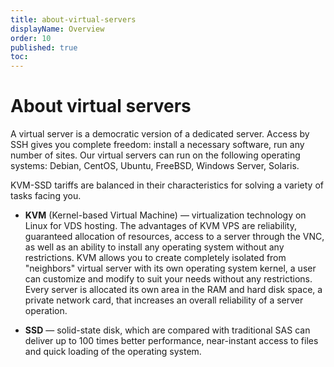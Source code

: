 ```yaml
---
title: about-virtual-servers
displayName: Overview
order: 10
published: true
toc:
---
```

# About virtual servers

A virtual server is a democratic version of a dedicated server. Access by SSH gives you complete freedom: install a necessary software, run any number of sites. Our virtual servers can run on the following operating systems: Debian, CentOS, Ubuntu, FreeBSD, Windows Server, Solaris. 

KVM-SSD tariffs are balanced in their characteristics for solving a variety of tasks facing you.

- **KVM** (Kernel-based Virtual Machine) — virtualization technology on Linux for VDS hosting. The advantages of KVM VPS are reliability, guaranteed allocation of resources, access to a server through the VNC, as well as an ability to install any operating system without any restrictions. KVM allows you to create completely isolated from "neighbors" virtual server with its own operating system kernel, a user can customize and modify to suit your needs without any restrictions. Every server is allocated its own area in the RAM and hard disk space, a private network card, that increases an overall reliability of a server operation.  

- **SSD** — solid-state disk, which are compared with traditional SAS can deliver up to 100 times better performance, near-instant access to files and quick loading of the operating system.